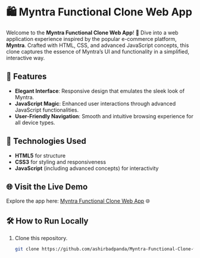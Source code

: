 # 🛍️ Myntra Functional Clone Web App

Welcome to the **Myntra Functional Clone Web App**! 🎉 Dive into a web application experience inspired by the popular e-commerce platform, **Myntra**. Crafted with HTML, CSS, and advanced JavaScript concepts, this clone captures the essence of Myntra’s UI and functionality in a simplified, interactive way.

## 🌟 Features

- **Elegant Interface**: Responsive design that emulates the sleek look of Myntra.
- **JavaScript Magic**: Enhanced user interactions through advanced JavaScript functionalities.
- **User-Friendly Navigation**: Smooth and intuitive browsing experience for all device types.

## 🚀 Technologies Used

- **HTML5** for structure
- **CSS3** for styling and responsiveness
- **JavaScript** (including advanced concepts) for interactivity

## 🌐 Visit the Live Demo

Explore the app here: [Myntra Functional Clone Web App](https://ashirbadpanda.github.io/Myntra-Functional-Clone-webApp/) 🌐

## 🛠️ How to Run Locally

1. Clone this repository.
   ```bash
   git clone https://github.com/ashirbadpanda/Myntra-Functional-Clone-webApp.git
